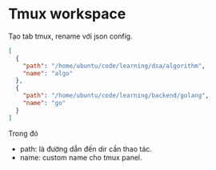 # Tmux workspace

Tạo tab tmux, rename với json config.

```json
[
  {
    "path": "/home/ubuntu/code/learning/dsa/algorithm",
    "name": "algo"
  },
  {
    "path": "/home/ubuntu/code/learning/backend/golang",
    "name": "go"
  }
]
```

Trong đó 

+ path: là đường dẫn đến dir cần thao tác.
+ name: custom name cho tmux panel. 
